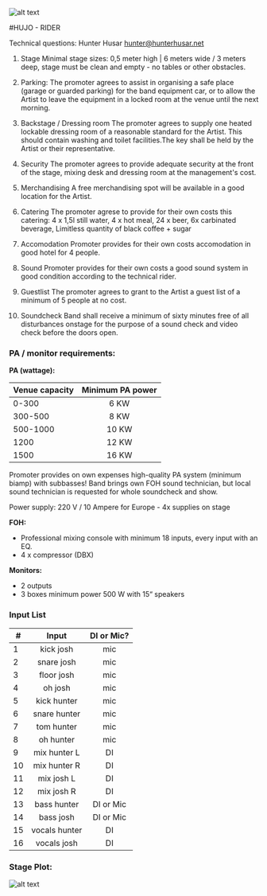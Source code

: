 ![alt text](https://i.vimeocdn.com/portrait/8775147_120x120.jpg "Hujo")

#HUJO - RIDER

Technical questions: Hunter Husar [hunter@hunterhusar.net](mailto:hunter@hunterhusar.net)

1. Stage
Minimal stage sizes: 0,5 meter high | 6 meters wide / 3 meters deep, stage must be clean and empty - no tables or other obstacles.

2. Parking:
The promoter agrees to assist in organising a safe place (garage or guarded parking) for the band equipment car, or to allow the Artist to leave the equipment in a locked room at the venue until the next morning.

3. Backstage / Dressing room
The promoter agrees to supply one heated lockable dressing room of a reasonable standard for the Artist. This should contain washing and toilet facilities.The key shall be held by the Artist or their representative.

4. Security
The promoter agrees to provide adequate security at the front of the stage, mixing desk and dressing room at the management's cost.

5. Merchandising
A free merchandising spot will be available in a good location for the Artist.

6. Catering
The promoter agrese to provide for their own costs this catering: 4 x 1,5l still water, 4 x hot meal, 24 x beer, 6x carbinated beverage, Limitless quantity of black coffee + sugar 

7. Accomodation
Promoter provides for their own costs accomodation in good hotel for 4 people.

8. Sound
Promoter provides for their own costs a good sound system in good condition according to the technical rider.

9. Guestlist
The promoter agrees to grant to the Artist a guest list of a minimum of 5 people at no cost.

10. Soundcheck
Band shall receive a minimum of sixty minutes free of all disturbances onstage for the purpose of a sound check and video check before the doors open.

### PA / monitor requirements:

**PA (wattage):**

| Venue capacity | Minimum PA power    | 
| -------------- |:-------------------:| 
|   0-300        |      6 KW
|   300-500      |      8 KW
|   500-1000     |      10 KW
|   1200         |      12 KW
|   1500         |      16 KW

Promoter provides on own expenses high-quality PA system (minimum biamp) with subbasses! Band brings own FOH sound technician, but local sound technician is requested for whole soundcheck and show.

Power supply: 220 V / 10 Ampere for Europe - 4x supplies on stage

**FOH:**

* Professional mixing console with minimum 18 inputs, every input with an EQ. 
* 4 x compressor (DBX)

**Monitors:**

* 2 outputs
* 3 boxes minimum power 500 W with 15“ speakers

### Input List

| #          | Input    | DI or Mic?    |  
| -------------- |:-------------:|:-------------:|  
| 1   | kick josh      | mic           | 
| 2   | snare josh     | mic           | 
| 3   | floor josh     | mic           |  
| 4   | oh josh        | mic           | 
| 5   | kick hunter    | mic           | 
| 6   | snare hunter   | mic           | 
| 7   | tom hunter     | mic           | 
| 8   | oh hunter      | mic           | 
| 9   | mix hunter L   | DI            | 
| 10  |mix hunter R  | DI            | 
| 11  |mix josh L     | DI            | 
| 12  |mix josh R     | DI            | 
| 13  |bass hunter    | DI or Mic     | 
| 14  |bass josh     | DI or Mic     | 
| 15  |vocals hunter | DI            | 
| 16  |vocals josh   | DI            | 

### Stage Plot:
![alt text](https://s3.eu-central-1.amazonaws.com/hujo/hujo+-+stage+plot.jpg "Hujo Stage Plot")
